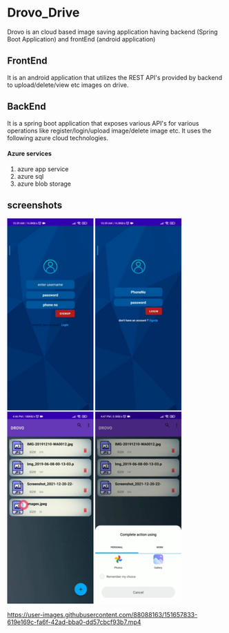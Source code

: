 # Drovo_Drive
Drovo is an cloud based image saving application having backend (Spring Boot Application) and frontEnd (android application)

## FrontEnd
It is an android application that utilizes the REST API's provided by backend to upload/delete/view etc images on drive.

## BackEnd
It is a spring boot application that exposes various API's for various operations like register/login/upload image/delete image etc.
It uses the following azure cloud technologies.
<h4> Azure services </h4>
<ol> 
  <li> azure app service</li>
  <li> azure sql </li>
  <li> azure blob storage </li>
</ol>


## screenshots
<img src="Demo Files/signup_page.jpg" width="200"  hight="60" > <img src="Demo Files/login_page.jpg" width="200"  hight="60" > <img src="Demo Files/home_page.jpg" width="200"  hight="60" > <img src="Demo Files/upload_image.jpg" width="200"  hight="60" >


https://user-images.githubusercontent.com/88088163/151657833-619e169c-fa6f-42ad-bba0-dd57cbcf93b7.mp4






